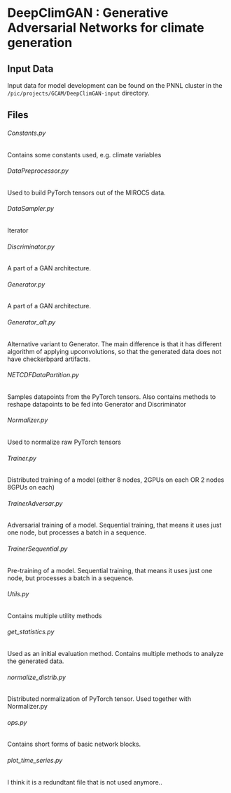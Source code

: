 # DeepClimGAN : Generative Adversarial Networks for climate generation

## Input Data

Input data for model development can be found on the PNNL cluster in
the `/pic/projects/GCAM/DeepClimGAN-input` directory.


## Files

###### Constants.py
Contains some constants used, e.g. climate variables

###### DataPreprocessor.py
Used to build PyTorch tensors out of the MIROC5 data.

###### DataSampler.py
Iterator

###### Discriminator.py
A part of a GAN architecture.

###### Generator.py
A part of a GAN architecture.

###### Generator_alt.py
Alternative variant to Generator. The main difference is that it has different algorithm of applying upconvolutions, so that the generated data does not have checkerbpard artifacts.

###### NETCDFDataPartition.py
Samples datapoints from the PyTorch tensors. Also contains methods to reshape datapoints to be fed into Generator and Discriminator

###### Normalizer.py
Used to normalize raw PyTorch tensors

###### Trainer.py
Distributed training of a model (either 8 nodes, 2GPUs on each OR 2 nodes 8GPUs on each)

###### TrainerAdversar.py
Adversarial training of a model. Sequential training, that means it uses just one node, but processes a batch in a sequence.

###### TrainerSequential.py
Pre-training of a model. Sequential training, that means it uses just one node, but processes a batch in a sequence.

###### Utils.py
Contains multiple utility methods

###### get_statistics.py
Used as an initial evaluation method. Contains multiple methods to analyze the generated data.

###### normalize_distrib.py
Distributed normalization of PyTorch tensor. Used together with Normalizer.py

###### ops.py
Contains short forms of basic network blocks.

###### plot_time_series.py
I think it is a redundtant file that is not used anymore..
